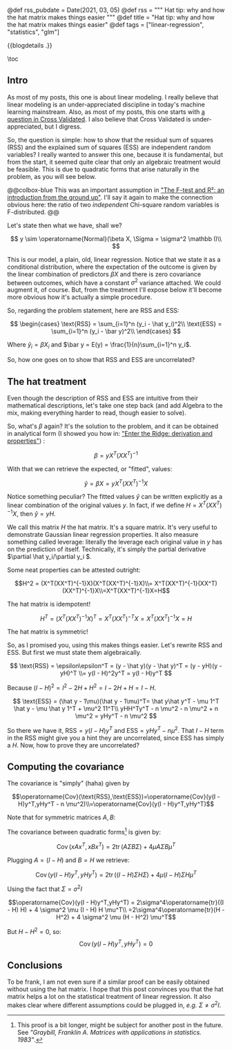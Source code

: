 @def rss_pubdate = Date(2021, 03, 05)
@def rss = """ Hat tip: why and how the hat matrix makes things easier """
@def title = "Hat tip: why and how the hat matrix makes things easier"
@def tags = ["linear-regression", "statistics", "glm"]

{{blogdetails .}}

\toc

## Intro

As most of my posts, this one is about linear modeling.
I really believe that linear modeling is an under-appreciated discipline in today's machine learning mainstream.
Also, as most of my posts, this one starts with [a question in Cross Validated](https://stats.stackexchange.com/questions/510171/proof-that-regression-sum-of-squares-and-residual-sum-of-squares-are-independent/510245#510245).
I also believe that Cross Validated is under-appreciated, but I digress.

So, the question is simple: how to show that the residual sum of squares (RSS) and the explained sum of squares (ESS) are independent random variables?
I really wanted to answer this one, because it is fundamental, but from the start, it seemed quite clear that only an algebraic treatment would be feasible.
This is due to quadratic forms that arise naturally in the problem, as you will see below.

@@colbox-blue
This was an important assumption in ["The F-test and R²: an introduction from the ground up"](/blog/2020/10/FstatisticVsR2).
I'll say it again to make the connection obvious here: the ratio of two *independent* Chi-square random variables is F-distributed.
@@

Let's state then what we have, shall we?

$$
y \sim \operatorname{Normal}(\beta X, \Sigma = \sigma^2 \mathbb I)\\
$$

This is our model, a plain, old, linear regression.
Notice that we state it as a conditional distribution, where the expectation of the outcome is given by the linear combination of predictors $\beta X$ and there is zero covariance between outcomes, which have a constant $\sigma^2$ variance attached.
We could augment it, of course.
But, from the treatment I'll expose below it'll become more obvious how it's actually a simple procedure.

So, regarding the problem statement, here are RSS and ESS:

$$
\begin{cases}
\text{RSS} = \sum_{i=1}^n (y_i - \hat y_i)^2\\
\text{ESS} = \sum_{i=1}^n (y_i - \bar y)^2\\
\end{cases}
$$

Where $\hat y_i = \beta X_i$ and $\bar y = E(y) = \frac{1}{n}\sum_{i=1}^n y_i$.

So, how one goes on to show that RSS and ESS are uncorrelated?

## The hat treatment

Even though the description of RSS and ESS are intuitive from their mathematical descriptions, let's take one step back (and add Algebra to the mix, making everything harder to read, though easier to solve).

So, what's $\beta$ again?
It's the solution to the problem, and it can be obtained in analytical form (I showed you how in: ["Enter the Ridge: derivation and properties"](/blog/2020/11/RidgeOLS/)) :

$$\beta = yX^T(XX^T)^{-1}$$

With that we can retrieve the expected, or "fitted", values:

$$\hat y = \beta X = yX^T(XX^T)^{-1}X$$

Notice something peculiar?
The fitted values $\hat y$ can be written explicitly as a linear combination of the original values $y$.
In fact, if we define $H = X^T(XX^T)^{-1}X$, then $\hat y = yH$.

We call this matrix $H$ the hat matrix.
It's a square matrix.
It's very useful to demonstrate Gaussian linear regression properties.
It also measure something called leverage: literally the leverage each original value in $y$ has on the prediction of itself.
Technically, it's simply the partial derivative $\partial \hat y_i/\partial y_i $.

Some neat properties can be attested outright:

$$H^2 = (X^T(XX^T)^{-1}X)(X^T(XX^T)^{-1}X)\\= X^T(XX^T)^{-1}(XX^T)(XX^T)^{-1}X\\=X^T(XX^T)^{-1}X=H$$

The hat matrix is idempotent!

$$H^T = (X^T(XX^T)^{-1}X)^T = X^T(XX^T)^{-T}X = X^T(XX^T)^{-1}X = H$$

The hat matrix is symmetric!

So, as I promised you, using this makes things easier.
Let's rewrite RSS and ESS.
But first we must state them algebraically.

$$
\text{RSS} = \epsilon\epsilon^T = (y - \hat y)(y - \hat y)^T = (y - yH)(y - yH)^T \\= y(I - H)^2y^T = y(I - H)y^T
$$

Because  $(I - H)^2 = I^2 - 2H + H^2 = I - 2H + H = I - H$.

$$
\text{ESS} = (\hat y - 1\mu)(\hat y - 1\mu)^T= \hat y\hat y^T - \mu 1^T \hat y - \mu \hat y 1^T + \mu^2 11^T\\
yHH^Ty^T - n \mu^2  - n \mu^2 + n \mu^2 = yHy^T - n \mu^2
$$

So there we have it, $\text{RSS} = y(I - H)y^T$ and $\text{ESS} = yHy^T - n \mu^2$.
That $I-H$ term in the RSS might give you a hint they are uncorrelated, since ESS has simply a $H$.
Now, how to prove they are uncorrelated?

## Computing the covariance

The covariance is "simply" (haha) given by

$$\operatorname{Cov}(\text{RSS},\text{ESS})=\operatorname{Cov}(y(I - H)y^T,yHy^T - n \mu^2)\\=\operatorname{Cov}(y(I - H)y^T,yHy^T)$$

Note that for symmetric matrices $A,B$:

The covariance between quadratic forms[^1] is given by:

$$\operatorname{Cov}(xAx^T,xBx^T) = 2\operatorname{tr}(A \Sigma B \Sigma) + 4 \mu A \Sigma B \mu^T$$

Plugging $A = (I - H)$ and $B = H$ we retrieve:

$$\operatorname{Cov}(y(I - H)y^T,yHy^T) = 2\operatorname{tr}((I - H) \Sigma H \Sigma) + 4 \mu (I - H) \Sigma H \mu^T$$

Using the fact that $\Sigma = \sigma^2 I$

$$\operatorname{Cov}(y(I - H)y^T,yHy^T) = 2\sigma^4\operatorname{tr}((I - H) H) + 4 \sigma^2 \mu (I - H) H \mu^T\\
=2\sigma^4\operatorname{tr}(H - H^2) + 4 \sigma^2 \mu (H - H^2) \mu^T$$

But $H - H^2 = 0$, so:
$$\operatorname{Cov}(y(I - H)y^T,yHy^T) = 0$$

## Conclusions

To be frank, I am not even sure if a similar proof can be easily obtained without using the hat matrix.
I hope that this post convinces you that the hat matrix helps a lot on the statistical treatment of linear regression.
It also makes clear where different assumptions could be plugged in, *e.g.* $\Sigma \neq \sigma^2 I$.

[^1]: This proof is a bit longer, might be subject for another post in the future. See *"Graybill, Franklin A. Matrices with applications in statistics. 1983"*.